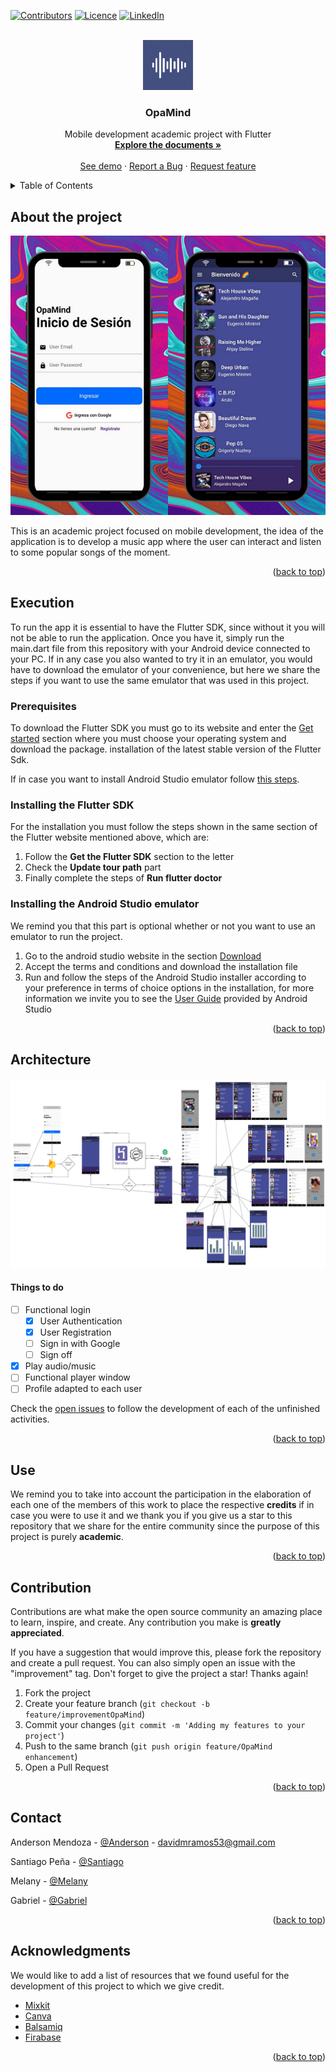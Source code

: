 <div id="top"></div>

<!-- PROJECT SHIELDS -->
[![Contributors][contributors-shield]][contributors-url]
[![Licence](https://img.shields.io/github/license/Ileriayo/markdown-badges?style=for-the-badge)](./LICENSE)
[![LinkedIn][linkedin-shield]][linkedin-url]



<!-- PROJECT LOGO -->
<br />
<div align="center">
  <a href="https://github.com/AnderMendoza/OpaMind-frontend">
    <img src="./assets/icon/icon.png" alt="Logo" width="80" height="80">
  </a>

  <h3 align="center">OpaMind</h3>

  <p align="center">
    Mobile development academic project with Flutter
    <br />
    <a href="https://github.com/AnderMendoza/OpaMind-frontend"><strong>Explore the documents »</strong></a>
    <br />
    <br />
    <a href="https://github.com/AnderMendoza/OpaMind-frontend">See demo</a>
    ·
    <a href="https://github.com/AnderMendoza/OpaMind-frontend/issues">Report a Bug</a>
    ·
    <a href="https://github.com/AnderMendoza/OpaMind-frontend/issues">Request feature</a>
  </p>
</div>



<!-- TABLE OF CONTENTS -->
<details>
  <summary>Table of Contents</summary>
  <ol>
    <li>
      <a href="#about-the-project">About the project</a>
    </li>
    <li>
      <a href="#execution">Execution</a>
      <ul>
        <li><a href="#prerequisites">Prerequisites</a></li>
        <li><a href="#installing-the-flutter-sdk">Installing the Flutter SDK</a></li>
        <li><a href="#installing-the-android-studio-emulator">Installing the Android Studio emulator</a></li>
      </ul>
    </li>
    <li><a href="#use">Use</a></li>
    <li><a href="#architecture">Architecture</a></li>
    <li><a href="#contribution">Contribution</a></li>
    <li><a href="#contact">Contact</a></li>
    <li><a href="#acknowledgments">Acknowledgments</a></li>
  </ol>
</details>



<!-- ABOUT THE PROJECT -->
## About the project

![Product Name Screen Shot][product-screenshot]

This is an academic project focused on mobile development, the idea of the application is to develop a music app where the user can interact and listen to some popular songs of the moment.

<p align="right">(<a href="#top">back to top</a>)</p>



<!-- GETTING STARTED -->
## Execution

To run the app it is essential to have the Flutter SDK, since without it you will not be able to run the application. Once you have it, simply run the main.dart file from this repository with your Android device connected to your PC. If in any case you also wanted to try it in an emulator, you would have to download the emulator of your convenience, but here we share the steps if you want to use the same emulator that was used in this project.

### Prerequisites

To download the Flutter SDK you must go to its website and enter the [Get started](https://docs.flutter.dev/get-started/install) section where you must choose your operating system and download the package. installation of the latest stable version of the Flutter Sdk.<br/>

If in case you want to install Android Studio emulator follow <a href="#instalación-del-emulador-de-android-studio">this steps</a>.

### Installing the Flutter SDK

For the installation you must follow the steps shown in the same section of the Flutter website mentioned above, which are:

1. Follow the **Get the Flutter SDK** section to the letter
2. Check the **Update tour path** part
3. Finally complete the steps of **Run flutter doctor**

### Installing the Android Studio emulator

We remind you that this part is optional whether or not you want to use an emulator to run the project.

1. Go to the android studio website in the section [Download](https://developer.android.com/studio)
2. Accept the terms and conditions and download the installation file
3. Run and follow the steps of the Android Studio installer according to your preference in terms of choice options in the installation, for more information we invite you to see the [User Guide](https://developer.android.com/studio/intro) provided by Android Studio

<p align="right">(<a href="#top">back to top</a>)</p>



<!-- ROADMAP -->
## Architecture

![Architech Name Screen Shot][architech-screenshot]

#### Things to do

- [ ] Functional login
    - [X] User Authentication
    - [X] User Registration
    - [ ] Sign in with Google
    - [ ] Sign off
- [x] Play audio/music
- [ ] Functional player window
- [ ] Profile adapted to each user

Check the [open issues](https://github.com/AnderMendoza/OpaMind-frontend/issues) to follow the development of each of the unfinished activities.

<p align="right">(<a href="#top">back to top</a>)</p>



<!-- USAGE EXAMPLES -->
## Use

We remind you to take into account the participation in the elaboration of each one of the members of this work to place the respective **credits** if in case you were to use it and we thank you if you give us a star to this repository that we share for the entire community since the purpose of this project is purely **academic**.

<p align="right">(<a href="#top">back to top</a>)</p>



<!-- CONTRIBUTING -->
## Contribution

Contributions are what make the open source community an amazing place to learn, inspire, and create. Any contribution you make is **greatly appreciated**.

If you have a suggestion that would improve this, please fork the repository and create a pull request. You can also simply open an issue with the "improvement" tag. Don't forget to give the project a star! Thanks again!

1. Fork the project
2. Create your feature branch (`git checkout -b feature/improvementOpaMind`)
3. Commit your changes (`git commit -m 'Adding my features to your project'`)
4. Push to the same branch (`git push origin feature/OpaMind enhancement`)
5. Open a Pull Request

<p align="right">(<a href="#top">back to top</a>)</p>



<!-- CONTACT -->
## Contact

Anderson Mendoza - [@Anderson](https://www.linkedin.com/in/anderson-mendoza-ramos-7551141b7/) - davidmramos53@gmail.com

Santiago Peña - [@Santiago](https://github.com/Isntlambo)

Melany - [@Melany](https://github.com/mel2910)

Gabriel - [@Gabriel](https://github.com/KennaiDeKennia)

<p align="right">(<a href="#top">back to top</a>)</p>



<!-- ACKNOWLEDGMENTS -->
## Acknowledgments

We would like to add a list of resources that we found useful for the development of this project to which we give credit.

* [Mixkit](https://mixkit.co/free-stock-music/)
* [Canva](https://www.canva.com/)
* [Balsamiq](https://balsamiq.cloud/)
* [Firabase](https://firebase.google.com/)

<p align="right">(<a href="#top">back to top</a>)</p>



<!-- MARKDOWN LINKS & IMAGES -->
<!-- https://www.markdownguide.org/basic-syntax/#reference-style-links -->
[contributors-shield]: https://img.shields.io/badge/CONTRIBUTORS-4-green?style=for-the-badge
[contributors-url]: https://github.com/AnderMendoza/OpaMind-frontend/graphs/contributors
[linkedin-shield]: https://img.shields.io/badge/-LinkedIn-black.svg?style=for-the-badge&logo=linkedin&colorB=555
[linkedin-url]: https://www.linkedin.com/in/anderson-mendoza-ramos-7551141b7/
[product-screenshot]: assets/mockup/login.png
[architech-screenshot]: assets/architech/Arquitectura%20de%20OpaMind.png
